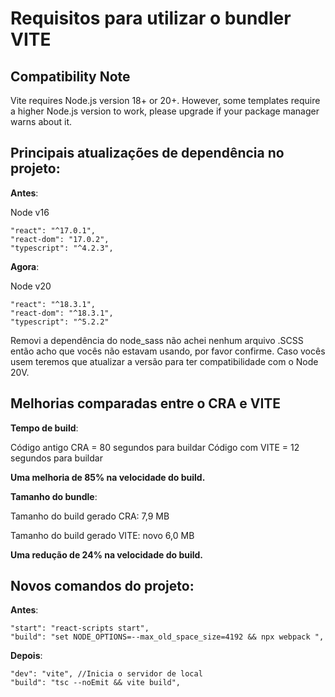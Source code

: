 # Requisitos para utilizar o bundler VITE

## Compatibility Note

Vite requires Node.js version 18+ or 20+. However, some templates require a higher Node.js version to work, please upgrade if your package manager warns about it.

## Principais atualizações de dependência no projeto:

**Antes**:

Node v16

```
"react": "^17.0.1",
"react-dom": "17.0.2",
"typescript": "^4.2.3",
```

**Agora**:

Node v20

```
"react": "^18.3.1",
"react-dom": "^18.3.1",
"typescript": "^5.2.2"
```

Removi a dependência do node_sass não achei nenhum arquivo .SCSS então acho que vocês não estavam usando, por favor confirme. Caso vocês usem teremos que atualizar a versão para ter compatibilidade com o Node 20V.

## Melhorias comparadas entre o CRA e VITE

**Tempo de build**:

Código antigo CRA = 80 segundos para buildar
Código com VITE = 12 segundos para buildar

**Uma melhoria de 85% na velocidade do build.**

**Tamanho do bundle**:

Tamanho do build gerado CRA: 7,9 MB

Tamanho do build gerado VITE: novo 6,0 MB

**Uma redução de 24% na velocidade do build.**

## Novos comandos do projeto:

**Antes**:

```
"start": "react-scripts start",
"build": "set NODE_OPTIONS=--max_old_space_size=4192 && npx webpack ",

```

**Depois**:

```
"dev": "vite", //Inicia o servidor de local
"build": "tsc --noEmit && vite build",
```
